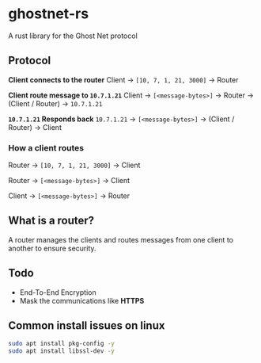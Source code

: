# ghostnet-rs
A rust library for the Ghost Net protocol


## Protocol
**Client connects to the router**
Client -> `[10, 7, 1, 21, 3000]` -> Router

**Client route message to `10.7.1.21`**
Client -> `[<message-bytes>]` -> Router -> (Client / Router) -> `10.7.1.21`

**`10.7.1.21` Responds back**
`10.7.1.21` -> `[<message-bytes>]` -> (Client / Router) -> Client

### How a client routes
Router -> `[10, 7, 1, 21, 3000]` -> Client

Router -> `[<message-bytes>]` -> Client

Client -> `[<message-bytes>]` -> Router

## What is a router?
A router manages the clients and routes messages from one client to another to ensure security.

## Todo
- End-To-End Encryption
- Mask the communications like **HTTPS**

## Common install issues on linux
```bash
sudo apt install pkg-config -y
sudo apt install libssl-dev -y
```